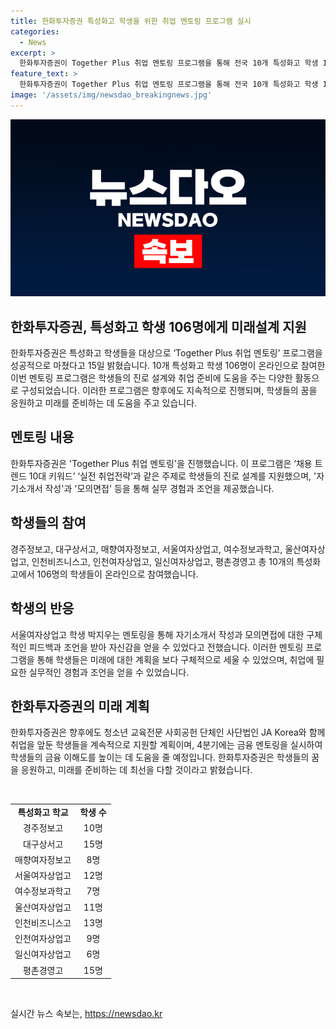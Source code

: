 ```yaml
---
title: 한화투자증권 특성화고 학생을 위한 취업 멘토링 프로그램 실시
categories:
  - News
excerpt: >
  한화투자증권이 Together Plus 취업 멘토링 프로그램을 통해 전국 10개 특성화고 학생 106명에게 미래설계와 취업에 대한 지원을 실시했다. 이 프로그램은 온라인을 통해 채용 트렌드 10대 키워드와 실전 취업전략 등을 다루었으며, 학생들은 자기소개서 작성과 모의면접에 대한 구체적인 피드백과 조언을 받았다. 한화투자증권은 특성화고 학생들의 꿈을 응원하기 위해 매년 이러한 활동을 실시하고 있으며, 앞으로도 지속적인 지원을 계획하고 있다.
feature_text: >
  한화투자증권이 Together Plus 취업 멘토링 프로그램을 통해 전국 10개 특성화고 학생 106명에게 미래설계와 취업에 대한 지원을 실시했다. 이 프로그램은 온라인을 통해 채용 트렌드 10대 키워드와 실전 취업전략 등을 다루었으며, 학생들은 자기소개서 작성과 모의면접에 대한 구체적인 피드백과 조언을 받았다. 한화투자증권은 특성화고 학생들의 꿈을 응원하기 위해 매년 이러한 활동을 실시하고 있으며, 앞으로도 지속적인 지원을 계획하고 있다.
image: '/assets/img/newsdao_breakingnews.jpg'
---
```


<p><img src="/assets/img/newsdao_breakingnews.jpg" alt="implanttips 속보" /></p>

<h2>한화투자증권, 특성화고 학생 106명에게 미래설계 지원</h2>

<p>한화투자증권은 특성화고 학생들을 대상으로 ‘Together Plus 취업 멘토링’ 프로그램을 성공적으로 마쳤다고 15일 밝혔습니다. 10개 특성화고 학생 106명이 온라인으로 참여한 이번 멘토링 프로그램은 학생들의 진로 설계와 취업 준비에 도움을 주는 다양한 활동으로 구성되었습니다. 이러한 프로그램은 향후에도 지속적으로 진행되며, 학생들의 꿈을 응원하고 미래를 준비하는 데 도움을 주고 있습니다.</p>

<h2 data-ke-size="size26">멘토링 내용</h2>

<p data-ke-size="size16">한화투자증권은 'Together Plus 취업 멘토링'을 진행했습니다. 이 프로그램은 ‘채용 트렌드 10대 키워드’ ‘실전 취업전략’과 같은 주제로 학생들의 진로 설계를 지원했으며, '자기소개서 작성'과 '모의면접' 등을 통해 실무 경험과 조언을 제공했습니다.</p>

<h2 data-ke-size="size26">학생들의 참여</h2>

<p data-ke-size="size16">경주정보고, 대구상서고, 매향여자정보고, 서울여자상업고, 여수정보과학고, 울산여자상업고, 인천비즈니스고, 인천여자상업고, 일신여자상업고, 평촌경영고 총 10개의 특성화고에서 106명의 학생들이 온라인으로 참여했습니다.</p>

<h2 data-ke-size="size26">학생의 반응</h2>

<p data-ke-size="size16">서울여자상업고 학생 박지우는 멘토링을 통해 자기소개서 작성과 모의면접에 대한 구체적인 피드백과 조언을 받아 자신감을 얻을 수 있었다고 전했습니다. 이러한 멘토링 프로그램을 통해 학생들은 미래에 대한 계획을 보다 구체적으로 세울 수 있었으며, 취업에 필요한 실무적인 경험과 조언을 얻을 수 있었습니다.</p>

<h2 data-ke-size="size26">한화투자증권의 미래 계획</h2>

<p data-ke-size="size16">한화투자증권은 향후에도 청소년 교육전문 사회공헌 단체인 사단법인 JA Korea와 함께 취업을 앞둔 학생들을 계속적으로 지원할 계획이며, 4분기에는 금융 멘토링을 실시하여 학생들의 금융 이해도를 높이는 데 도움을 줄 예정입니다. 한화투자증권은 학생들의 꿈을 응원하고, 미래를 준비하는 데 최선을 다할 것이라고 밝혔습니다.</p>

<p data-ke-size="size16">&nbsp;</p>

<table>
    <tbody>
        <tr>
            <td style="text-align: center; height: 17px;"><b>특성화고 학교</b></td>
            <td style="text-align: center; height: 17px;"><b>학생 수</b></td>
        </tr>
        <tr>
            <td style="text-align: center; height: 17px;">경주정보고</td>
            <td style="text-align: center; height: 17px;">10명</td>
        </tr>
        <tr>
            <td style="text-align: center; height: 17px;">대구상서고</td>
            <td style="text-align: center; height: 17px;">15명</td>
        </tr>
        <tr>
            <td style="text-align: center; height: 17px;">매향여자정보고</td>
            <td style="text-align: center; height: 17px;">8명</td>
        </tr>
        <tr>
            <td style="text-align: center; height: 17px;">서울여자상업고</td>
            <td style="text-align: center; height: 17px;">12명</td>
        </tr>
        <tr>
            <td style="text-align: center; height: 17px;">여수정보과학고</td>
            <td style="text-align: center; height: 17px;">7명</td>
        </tr>
        <tr>
            <td style="text-align: center; height: 17px;">울산여자상업고</td>
            <td style="text-align: center; height: 17px;">11명</td>
        </tr>
        <tr>
            <td style="text-align: center; height: 17px;">인천비즈니스고</td>
            <td style="text-align: center; height: 17px;">13명</td>
        </tr>
        <tr>
            <td style="text-align: center; height: 17px;">인천여자상업고</td>
            <td style="text-align: center; height: 17px;">9명</td>
        </tr>
        <tr>
            <td style="text-align: center; height: 17px;">일신여자상업고</td>
            <td style="text-align: center; height: 17px;">6명</td>
        </tr>
        <tr>
            <td style="text-align: center; height: 17px;">평촌경영고</td>
            <td style="text-align: center; height: 17px;">15명</td>
        </tr>
    </tbody>
</table>

<p data-ke-size="size16">&nbsp;</p>
실시간 뉴스 속보는, <a href="https://newsdao.kr" rel="dofollow">https://newsdao.kr</a>


